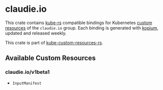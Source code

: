 <!--
SPDX-FileCopyrightText: The kube-custom-resources-rs Authors
SPDX-License-Identifier: 0BSD
 -->

# claudie.io

This crate contains [kube-rs](https://kube.rs/) compatible bindings for Kubernetes [custom resources](https://kubernetes.io/docs/tasks/extend-kubernetes/custom-resources/custom-resource-definitions/) of the `claudie.io` group. Each binding is generated with [kopium](https://github.com/kube-rs/kopium), updated and released weekly.

This crate is part of [kube-custom-resources-rs](https://github.com/metio/kube-custom-resources-rs).

## Available Custom Resources

### claudie.io/v1beta1
- `InputManifest`
